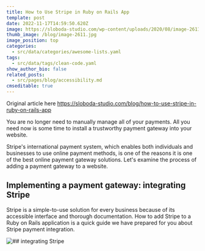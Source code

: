 ```yaml
---
title: How to Use Stripe in Ruby on Rails App
template: post
date: 2022-11-17T14:59:50.620Z
image: https://sloboda-studio.com/wp-content/uploads/2020/08/image-2611.jpg
thumb_image: /blog/image-2611.jpg
image_position: top
categories:
  - src/data/categories/awesome-lists.yaml
tags:
  - src/data/tags/clean-code.yaml
show_author_bio: false
related_posts:
  - src/pages/blog/accessibility.md
cmseditable: true
---
```

Original article here [](https://sloboda-studio.com/blog/how-to-use-stripe-in-ruby-on-rails-app)<https://sloboda-studio.com/blog/how-to-use-stripe-in-ruby-on-rails-app>

You are no longer need to manually manage all of your payments. All you need now is some time to install a trustworthy payment gateway into your website.

Stripe's international payment system, which enables both individuals and businesses to use online payment methods, is one of the reasons it is one of the best online payment gateway solutions. Let's examine the process of adding a payment gateway to a website.

## Implementing a payment gateway: integrating Stripe

Stripe is a simple-to-use solution for every business because of its accessible interface and thorough documentation. How to add Stripe to a Ruby on Rails application is a quick guide we have prepared for you about Stripe payment integration.

![## integrating Stripe](/blog/stripe-developer-profile-3.png)
